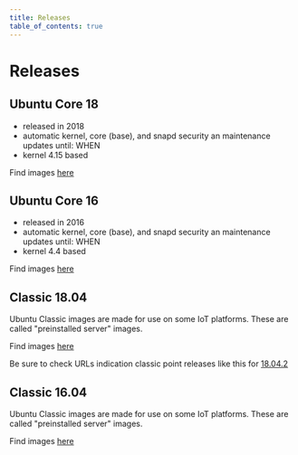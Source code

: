 ```yaml
---
title: Releases
table_of_contents: true
---
```


# Releases

## Ubuntu Core 18

- released in 2018
- automatic kernel, core (base), and snapd security an maintenance updates until: WHEN
- kernel 4.15 based

Find images [here](http://cdimage.ubuntu.com/ubuntu-core/18/stable/current/)

## Ubuntu Core 16

- released in 2016
- automatic kernel, core (base), and snapd security an maintenance updates until: WHEN
- kernel 4.4 based

Find images [here](http://cdimage.ubuntu.com/ubuntu-core/16/stable/current/)

## Classic 18.04 

Ubuntu Classic images are made for use on some IoT platforms. These are called "preinstalled server" images. 

Find images [here](http://cdimage.ubuntu.com/releases/18.04/release/)

Be sure to check URLs indication classic point releases like this for [18.04.2](http://cdimage.ubuntu.com/releases/18.04.2/release/)

## Classic 16.04 

Ubuntu Classic images are made for use on some IoT platforms. These are called "preinstalled server" images. 

Find images [here](http://cdimage.ubuntu.com/releases/16.04/release/)

